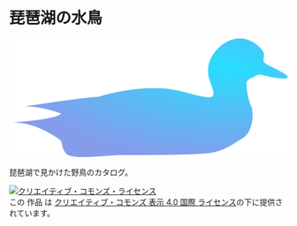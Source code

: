 # 琵琶湖の水鳥

![カモ](./img/top.svg)

琵琶湖で見かけた野鳥のカタログ。

<p><a rel="license" href="http://creativecommons.org/licenses/by/4.0/"><img class="cc-display" alt="クリエイティブ・コモンズ・ライセンス" style="border-width:0" src="https://i.creativecommons.org/l/by/4.0/88x31.png" /></a><br />この 作品 は <a rel="license" href="http://creativecommons.org/licenses/by/4.0/">クリエイティブ・コモンズ 表示 4.0 国際 ライセンス</a>の下に提供されています。</p>
